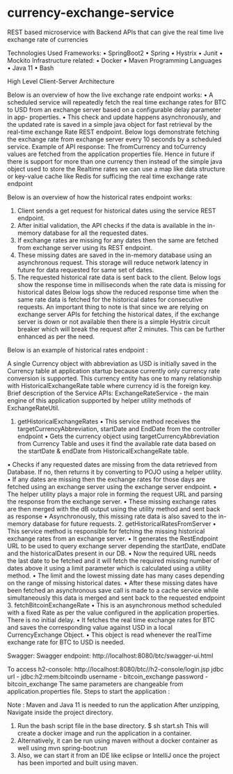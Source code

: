 # currency-exchange-service
 REST based microservice with Backend APIs that can give the real time live exchange rate of currencies 


Technologies Used
Frameworks:
• SpringBoot2 • Spring
• Hystrix
• Junit
• Mockito
Infrastructure related:
• Docker • Maven
Programming Languages
• Java 11 • Bash


High Level Client-Server Architecture
     
Below is an overview of how the live exchange rate endpoint works:
• A scheduled service will repeatedly fetch the real time exchange rates for BTC to USD from an exchange server based on a configurable delay parameter in app- properties.
• This check and update happens asynchronously, and the updated rate is saved in a simple java object for fast retrieval by the real-time exchange Rate REST endpoint.
Below logs demonstrate fetching the exchange rate from exchange server every 10 seconds by a scheduled service.
Example of API response:
The fromCurrency and toCurrency values are fetched from the application properties file. Hence in future if there is support for more than one currency then instead of the simple java object used to store the Realtime rates we can use a map like data structure or key-value cache like Redis for sufficing the real time exchange rate endpoint
   
Below is an overview of how the historical rates endpoint works:
 1. Client sends a get request for historical dates using the service REST endpoint.
2. After initial validation, the API checks if the data is available in the in-memory
database for all the requested dates.
3. If exchange rates are missing for any dates then the same are fetched from exchange
server using its REST endpoint.
4. These missing dates are saved in the in-memory database using an asynchronous
request. This storage will reduce network latency in future for data requested for
same set of dates.
5. The requested historical rate data is sent back to the client.
Below logs show the response time in milliseconds when the rate data is missing for historical dates
Below logs show the reduced response time when the same rate data is fetched for the historical dates for consecutive requests.
    An important thing to note is that since we are relying on exchange server APIs for fetching
 the historical dates, if the exchange server is down or not available then there is a simple
 Hystrix circuit breaker which will break the request after 2 minutes. This can be further
 enhanced as per the need.

Below is an example of historical rates endpoint :

A single Currency object with abbreviation as USD is initially saved in the Currency table at application startup because currently only currency rate conversion is supported.
This currency entity has one to many relationship with HistoricalExchangeRate table where currency id is the foreign key.
Brief description of the Service APIs:
ExchangeRateService - the main engine of this application supported by helper utility methods of ExchangeRateUtil.
  1. getHistoricalExchangeRates
 • This service method receives the targetCurrencyAbbreviation, startDate and EndDate from the controller endpoint
• Gets the currency object using targetCurrencyAbbreviation from Currency Table and uses it find the available rate data based on the startDate & endDate from HistoricalExchangeRate
 table.
 
• Checks if any requested dates are missing from the data retrieved from Database. If no, then returns it by converting to POJO using a helper utility.
• If any dates are missing then the exchange rates for those days are fetched using an exchange server using the exchange server endpoint.
• The helper utility plays a major role in forming the request URL and parsing the response from the exchange server.
• These missing exchange rates are then merged with the dB output using the utility method and sent back as response
 • Asynchronously, this missing rate data is also saved to the in-memory database for future requests.
  2. getHistoricalRatesFromServer
• This service method is responsible for fetching the missing historical exchange rates from an exchange server.
• It generates the RestEndpoint URL to be used to query exchange server depending the startDate, endDate and the historicalDates present in our DB.
• Now the required URL needs the last date to be fetched and it will fetch the required missing number of dates above it using a limit parameter which is calculated using a utility method.
• The limit and the lowest missing date has many cases depending on the range of missing historical dates.
• After these missing dates have been fetched an asynchronous save call is made to a cache service while simultaneously this data is merged and sent back to the requested endpoint
3. fetchBitcoinExchangeRate
• This is an asynchronous method scheduled with a fixed Rate as per the value configured in the application properties. There is no initial delay.
• It fetches the real time exchange rates for BTC and saves the corresponding value against USD in a local CurrencyExchange Object.
• This object is read whenever the realTime exchange rate for BTC to USD is needed.

Swagger:
Swagger endpoint:
http://localhost:8080/btc/swagger-ui.html
 
 To access h2-console:
http://localhost:8080/btc//h2-console/login.jsp
jdbc url - jdbc:h2:mem:bitcoindb username - bitcoin_exchange password - bitcoin_exchange
The same parameters are changeable from application.properties file.
  Steps to start the application :

Note : Maven and Java 11 is needed to run the application
After unzipping, Navigate inside the project directory.
1. Run the bash script file in the base directory.
$ sh start.sh
This will create a docker image and run the application in a container.
2. Alternatively, it can be run using maven without a docker container as well using
mvn spring-boot:run
3. Also, we can start it from an IDE like eclipse or IntelliJ once the project has been imported and built using maven.
 
